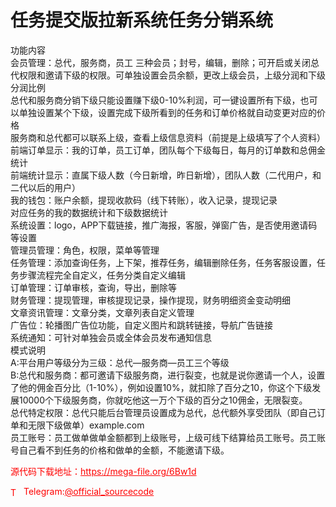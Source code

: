 # 任务提交版拉新系统任务分销系统

功能内容<br>会员管理：总代，服务商，员工 三种会员；封号，编辑，删除；可开启或关闭总代权限和邀请下级的权限。可单独设置会员余额，更改上级会员，上级分润和下级分润比例<br>总代和服务商分销下级只能设置赚下级0-10%利润，可一键设置所有下级，也可以单独设置某个下级，设置完成下级所看到的任务和订单价格就自动变更对应的价格<br>服务商和总代都可以联系上级，查看上级信息资料（前提是上级填写了个人资料）<br>前端订单显示：我的订单，员工订单，团队每个下级每日，每月的订单数和总佣金统计<br>前端统计显示：直属下级人数（今日新增，昨日新增），团队人数（二代用户，和二代以后的用户）<br>我的钱包：账户余额，提现收款码（线下转账），收入记录，提现记录<br>对应任务的我的数据统计和下级数据统计<br>系统设置：logo，APP下载链接，推广海报，客服，弹窗广告，是否使用邀请码等设置<br>管理员管理：角色，权限，菜单等管理<br>任务管理：添加查询任务，上下架，推荐任务，编辑删除任务，任务客服设置，任务步骤流程完全自定义，任务分类自定义编辑<br>订单管理：订单审核，查询，导出，删除等<br>财务管理：提现管理，审核提现记录，操作提现，财务明细资金变动明细<br>文章资讯管理：文章分类，文章列表自定义管理<br>广告位：轮播图广告位功能，自定义图片和跳转链接，导航广告链接<br>系统通知：可针对单独会员或全体会员发布通知信息<br>模式说明<br>A:平台用户等级分为三级：总代—服务商—员工三个等级<br>B:总代和服务商：都可邀请下级服务商，进行裂变，也就是说你邀请一个人，设置了他的佣金百分比（1-10%），例如设置10%，就扣除了百分之10，你这个下级发展10000个下级服务商，你就吃他这一万个下级的百分之10佣金，无限裂变。<br>总代特定权限：总代只能后台管理员设置成为总代，总代额外享受团队（即自己订单和无限下级做单）example.com<br>员工账号：员工做单做单金额都到上级账号，上级可线下结算给员工账号。员工账号自己看不到任务的价格和做单的金额，不能邀请下级。<br>


<p style="color: red;">源代码下载地址：<a href="https://mega-file.org/6Bw1d" style="color: red;">https://mega-file.org/6Bw1d</a></p><p style="color: red;"><img src="https://cdn-icons-png.flaticon.com/512/2111/2111646.png" alt="Telegram Icon" style="width: 16px; vertical-align: middle; margin-right: 5px;">Telegram:<a href="https://t.me/official_sourcecode" style="color: red;">@official_sourcecode</a></p>